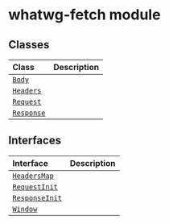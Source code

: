 # whatwg-fetch module



## Classes

| Class	   |  Description |
|:-------------|:---------------|
| [`Body`](./whatwg-fetch.api/class/body.md)     |  |
| [`Headers`](./whatwg-fetch.api/class/headers.md)     |  |
| [`Request`](./whatwg-fetch.api/class/request.md)     |  |
| [`Response`](./whatwg-fetch.api/class/response.md)     |  |



## Interfaces

| Interface	   |  Description |
|:-------------|:---------------|
| [`HeadersMap`](./whatwg-fetch.api/interface/headersmap.md)   |   |
| [`RequestInit`](./whatwg-fetch.api/interface/requestinit.md)   |   |
| [`ResponseInit`](./whatwg-fetch.api/interface/responseinit.md)   |   |
| [`Window`](./whatwg-fetch.api/interface/window.md)   |   |







